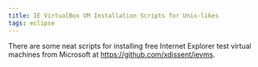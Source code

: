 ```yaml
---
title: IE VirtualBox VM Installation Scripts for Unix-likes
tags: eclipse
---
```


There are some neat scripts for installing free Internet Explorer test virtual machines from Microsoft at <a href="https://github.com/xdissent/ievms">https://github.com/xdissent/ievms</a>.
